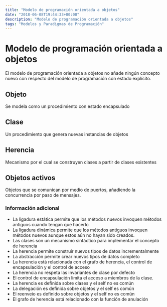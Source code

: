 ```yaml
---
title: "Modelo de programación orientada a objetos"
date: "2018-06-08T19:44:33+00:00"
description: "Modelo de programación orientada a objetos"
tags: "Modelos y Paradigmas de Programación"
---
```

# Modelo de programación orientada a objetos

El modelo de programación orientada a objetos no añade ningún concepto nuevo con respecto del modelo de programación con estado explícito.

## Objeto
Se modela como un procedimiento con estado encapsulado

## Clase
Un procedimiento que genera nuevas instancias de objetos

## Herencia
Mecanismo por el cual se construyen clases a partir de clases existentes

## Objetos activos
Objetos que se comunican por medio de puertos, añadiendo la concurrencia por paso de mensajes.

### Información adicional
- La ligadura estática permite que los métodos nuevos invoquen métodos antiguos cuando tengan que hacerlo
- La ligadura dinámica permite que los métodos antiguos invoquen métodos nuevos aunque estos aún no hayan sido creados.
- Las clases son un mecanismo sintáctico para implementar el concepto de herencia
- La herencia permite construir nuevos tipos de datos incrementalmente
- La abstracción permite crear nuevos tipos de datos completo
- La herencia está relacionada con el grafo de herencia, el control de encapsulación y el control de acceso
- La herencia no respeta las invariantes de clase por defecto
- El control de encapsulación limita el acceso a miembros de la clase.
- La herencia es definida sobre clases y el self no es común
- La delegación es definida sobre objetos y el self es común
- El reenveio es definido sobre objetos y el self no es común
- El grafo de herencia está relacionado con la función de anulación


